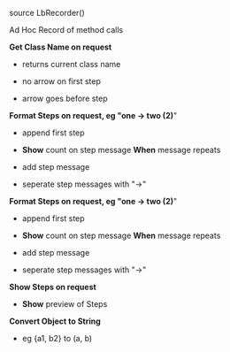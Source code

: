 
source LbRecorder()


 Ad Hoc Record of method calls

__Get Class Name on request__

* returns current class name

* no arrow on first step

* arrow goes before step

__Format Steps on request, eg "one -> two (2)__"

* append first step

* __Show__ count on step message __When__ message repeats

* add step message

* seperate step messages with "->"

__Format Steps on request, eg "one -> two (2)__"

* append first step

* __Show__ count on step message __When__ message repeats

* add step message

* seperate step messages with "->"

__Show Steps on request__

* __Show__ preview of Steps

__Convert Object to String__

* eg {a1, b2} to (a, b)

